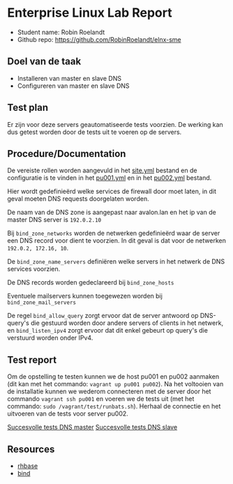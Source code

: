 # Enterprise Linux Lab Report

- Student name: Robin Roelandt
- Github repo: <https://github.com/RobinRoelandt/elnx-sme>

## Doel van de taak

- Installeren van master en slave DNS
- Configureren van master en slave DNS

## Test plan

Er zijn voor deze servers geautomatiseerde tests voorzien. De werking kan dus getest worden door de tests uit te voeren op de servers.

## Procedure/Documentation

De vereiste rollen worden aangevuld in het [site.yml](https://github.com/RobinRoelandt/elnx-sme/blob/master/ansible/site.yml) bestand en de configuratie is te vinden in het [pu001.yml](https://github.com/RobinRoelandt/elnx-sme/blob/master/ansible/host_vars/pu004.yml)
en in het [pu002.yml](https://github.com/RobinRoelandt/elnx-sme/blob/master/ansible/host_vars/pu004.yml) bestand.

Hier wordt gedefinieërd welke services de firewall door moet laten, in dit geval moeten DNS requests doorgelaten worden.

De naam van de DNS zone is aangepast naar avalon.lan en het ip van de master DNS server is ```192.0.2.10```

Bij ```bind_zone_networks``` worden de netwerken gedefinieërd waar de server een DNS record voor dient te voorzien. In dit geval is dat voor de netwerken ```192.0.2, 172.16, 10```.

De ```bind_zone_name_servers``` definiëren welke servers in het netwerk de DNS services voorzien.

De DNS records worden gedeclareerd bij ```bind_zone_hosts```

Eventuele mailservers kunnen toegewezen worden bij ```bind_zone_mail_servers```

De regel ```bind_allow_query``` zorgt ervoor dat de server antwoord op DNS-query's die gestuurd worden door andere servers of clients in het netwerk, en ```bind_listen_ipv4``` zorgt ervoor dat dit enkel gebeurt op query's die verstuurd worden onder IPv4.


## Test report

Om de opstelling te testen kunnen we de host pu001 en pu002 aanmaken (dit kan met het commando: ```vagrant up pu001 pu002```). Na het voltooien van de installatie kunnen we wederom connecteren met de server door het commando ```vagrant ssh pu001``` en voeren we de tests uit (met het commando: ```sudo /vagrant/test/runbats.sh```). Herhaal de connectie en het uitvoeren van de tests voor server pu002.

[Succesvolle tests DNS master](Screenshots/DNS_master.JPG)
[Succesvolle tests DNS slave](Screenshots/DNS_slave.JPG)


## Resources

- [rhbase](https://github.com/bertvv/ansible-role-rh-base)
- [bind](https://github.com/bertvv/ansible-role-bind)
